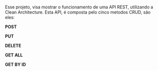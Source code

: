 Esse projeto, visa mostrar o funcionamento de uma API REST, utilizando a  Clean Architecture.
Esta API, é composta pelo cinco metodos CRUD, são eles:

**POST**	

**PUT**	

**DELETE**

**GET ALL**	

**GET BY ID**	

